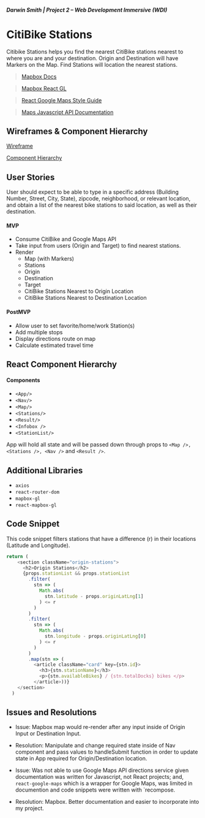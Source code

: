 
##### Darwin Smith | Project 2 – Web Development Immersive (WDI)

 **CitiBike Stations**
=========================


Citibike Stations helps you find the nearest CitiBike stations nearest to where you are and your destination. Origin and Destination will have Markers on the Map. Find Stations will location the nearest stations.

>[Mapbox Docs](https://docs.mapbox.com/mapbox-gl-js/api/)

>[Mapbox React GL](https://github.com/alex3165/react-mapbox-gl)

>[React Google Maps Style Guide](https://tomchentw.github.io/react-google-maps/#introduction)


> [Maps Javascript API Documentation](https://developers.google.com/maps/documentation/javascript/tutorial)

## Wireframes & Component Hierarchy

[Wireframe](https://github.com/darwin911/citiBike-React/blob/master/src/assets/images/citibike-wireframe.jpg)

[Component Hierarchy](https://github.com/darwin911/citiBike-React/blob/master/src/assets/images/citibike-component-hierarchy.jpg)

## User Stories

User should expect to be able to type in a specific address (Building Number, Street, City, State), zipcode, neighborhood, or relevant location, and obtain a list of the nearest bike stations to said location, as well as their destination.

#### MVP
- Consume CitiBike and Google Maps API
- Take input from users (Origin and Target) to find nearest stations.
- Render
  * Map (with Markers)
  * Stations
  * Origin
  * Destination
  * Target
  * CitiBike Stations Nearest to Origin Location
  * CitiBike Stations Nearest to Destination Location

#### PostMVP

- Allow user to set favorite/home/work Station(s) 
- Add multiple stops
- Display directions route on map
- Calculate estimated travel time

## React Component Hierarchy

#### Components
 - `<App/>`
 - `<Nav/>`
 - `<Map/>`
 - `<Stations/>`
 - `<Result/>`
 - `<Infobox />`
 - `<StationList/>`

App will hold all state and will be passed down through props to `<Map />, <Stations />, <Nav />` and `<Result />`.

## Additional Libraries

- `axios`
- `react-router-dom`
- `mapbox-gl`
- `react-mapbox-gl`

## Code Snippet

This code snippet filters stations that have a difference (r) in their locations (Latitude and Longitude).

```javascript
return (
    <section className="origin-stations">
      <h2>Origin Stations</h2>
      {props.stationList && props.stationList
        .filter(
          stn => (
            Math.abs(
              stn.latitude - props.originLatLng[1]
            ) <= r
          )
        )
        .filter(
          stn => (
            Math.abs(
              stn.longitude - props.originLatLng[0]
            ) <= r
          )
        )
        .map(stn => (
          <article className="card" key={stn.id}>
            <h3>{stn.stationName}</h3>
            <p>{stn.availableBikes} / {stn.totalDocks} bikes </p>
          </article>))}
    </section>
  )
```

## Issues and Resolutions

* Issue: Mapbox map would re-render after any input inside of Origin Input or Destination Input. 

- Resolution: Manipulate and change required state inside of Nav component and pass values to handleSubmit function in order to update state in App required for Origin/Destination location. 

- Issue: Was not able to use Google Maps API directions service given documentation was written for Javascript, not React projects; and, `react-google-maps` which is a wrapper for Google Maps, was limited in documention and code snippets were written with `recompose.

- Resolution: Mapbox. Better documentation and easier to incorporate into my project.